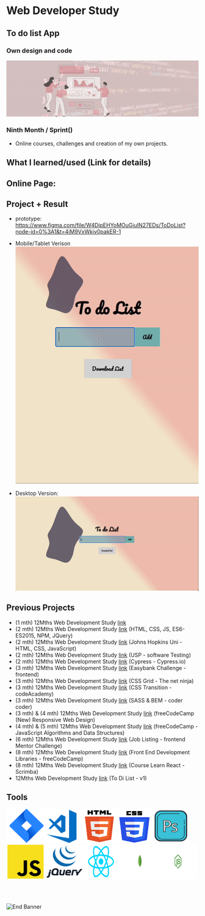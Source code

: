 # Web Developer Study

## To do list App
### Own design and code

![Begin Banner](/Documentation/top-1200x350.gif)

### Ninth  Month / Sprint() 
* Online courses, challenges and creation of my own projects.


## What I learned/used (Link for details)
  
<!-- 
* JavaScript [link](https://github.com/pittyh6/freeCodeCamp-JavaScript-algorithms-and-data-structures-4-12Mths-WebDevStudy-2022-2023/blob/master/learnedJAVASCRIPT.md)
* ES6 / ES2015 [link](https://github.com/pittyh6/freeCodeCamp-JavaScript-algorithms-and-data-structures-4-12Mths-WebDevStudy-2022-2023/blob/master/learnedES6-ES2015.md)
* JavaScript - Regular Expressions [link](https://github.com/pittyh6/freeCodeCamp-JavaScript-algorithms-and-data-structures-4-12Mths-WebDevStudy-2022-2023/blob/master/learnedRegularExpressions.md)
* JavaScript - Debugging [link](https://github.com/pittyh6/freeCodeCamp-JavaScript-algorithms-and-data-structures-4-12Mths-WebDevStudy-2022-2023/blob/master/learnedDebugging.md)
* JavaScript - Basic Data Structure [link](https://github.com/pittyh6/freeCodeCamp-JavaScript-algorithms-and-data-structures-4_5-12Mths-WebDevStudy-2022-2023/blob/master/learnedBasicDataStructure.md)
* Basic Algorithm Scripting learning [link](https://github.com/pittyh6/freeCodeCamp-JavaScript-algorithms-and-data-structures-4_5-12Mths-WebDevStudy-2022-2023/blob/master/learnedBasicAlgotiyhmScripting.md)
* Object Oriented Programming learning [link](https://github.com/pittyh6/freeCodeCamp-JavaScript-algorithms-and-data-structures-4_5-12Mths-WebDevStudy-2022-2023/blob/master/learnedObjectOrientedProgramming.md)
--->
<!-- 
* CSS [link](https://github.com/pittyh6/freeCodeCamp-responsive_web_design-3-12Mths-WebDevStudy-2022-2023/blob/master/learnedCSS.md)
* HTML [link](https://github.com/pittyh6/freeCodeCamp-responsive_web_design-3-12Mths-WebDevStudy-2022-2023/blob/master/learnedHTML.md)
* Resources [link](https://github.com/pittyh6/freeCodeCamp-responsive_web_design-3-12Mths-WebDevStudy-2022-2023/blob/master/learnedResources.md)

* Projects [link](https://github.com/pittyh6/freeCodeCamp-responsive_web_design-3-12Mths-WebDevStudy-2022-2023)
* SASS [link](https://github.com/pittyh6/freeCodeCamp-responsive_web_design-3-12Mths-WebDevStudy-2022-2023/blob/master/learnedSASS.md)
-->

<!-- ## Final projects + Result 
 * 🎯 Certification Project - Survey Form [link](https://github.com/pittyh6/freeCodeCamp-responsive_web_design-3-12Mths-WebDevStudy-2022-2023/tree/master/survey_form) 🥇 -->

## Online Page:

 ## Project + Result 
* prototype: https://www.figma.com/file/W4DjpEHYoMOuGiuIN27EDs/ToDoList?node-id=0%3A1&t=4iM9VxWkiv0pakER-1

* Mobile/Tablet Verison 
![Begin Banner](/Documentation/mobile.gif)

* Desktop Version:
![Begin Banner](/Documentation/desktop.gif)


## Previous Projects
* (1 mth) 12Mths Web Development Study [link](https://github.com/pittyh6/1-12Mths-WebDevelopmentStudy-2022-2023)
* (2 mth) 12Mths Web Development Study [link](https://github.com/pittyh6/2-12Mths-WebDevelopmentStudy-2022-2023) (HTML, CSS, JS, ES6-ES2015, NPM, JQuery)
* (2 mth) 12Mths Web Development Study [link](https://github.com/pittyh6/JohnsHopkinsUni_html-css-and-Javascript-for-Web-Developers_2-12Mths-WebDevStudy-2022-2023) (Johns Hopkins Uni - HTML, CSS, JavaScript)
* (2 mth) 12Mths Web Development Study [link](https://github.com/pittyh6/USP_Introduction-to-Software-Testing_12Mths-WebDevStudy-2022-2023) (USP - software Testing)
* (2 mth) 12Mths Web Development Study [link](https://github.com/pittyh6/cypressIo_Testing-yr-first-application-12Mths-WebDevStudy-2022-2023) (Cypress - Cypress.io)
* (3 mth) 12Mths Web Development Study [link](https://github.com/pittyh6/Easybank-Challenge_3-12Mths-WebDevStudy-2022-2023) (Easybank Challenge - frontend)
* (3 mth) 12Mths Web Development Study [link](https://github.com/pittyh6/grid-css_3-12Mths-WebDevStudy-2022-2023) (CSS Grid - The net ninja)
* (3 mth) 12Mths Web Development Study [link](https://github.com/pittyh6/CSS_transitions-3-12Mths-WebDevStudy-2022-2023) (CSS Transition - codeAcademy)
* (3 mth) 12Mths Web Development Study [link](https://github.com/pittyh6/Sass_BEM_Responsive-3-12Mths-WebDevStudy-2022-2023) (SASS & BEM - coder coder)
* (3 mth) & (4 mth) 12Mths Web Development Study [link](https://github.com/pittyh6/freeCodeCamp-responsive_web_design-3e4-12Mths-WebDevStudy-2022-2023) (freeCodeCamp (New) Responsive Web Design)
* (4 mth) & (5 mth) 12Mths Web Development Study [link](https://github.com/pittyh6/freeCodeCamp-JavaScript-algorithms-and-data-structures-4_5-12Mths-WebDevStudy-2022-2023) (freeCodeCamp - JavaScript Algorithms and Data Structures)
* (6 mth) 12Mths Web Development Study [link](https://github.com/pittyh6/job_listings_with_filtering_6-12Mths-WebDevStudy-2022-2023) (Job Listing - frontend Mentor Challenge)
* (8 mth) 12Mths Web Development Study [link](https://github.com/pittyh6/front_end_dev_libraries-8-12Mths-webDevStudy-2022-2023) (Front End Development Libraries - freeCodeCamp)
* (8 mth) 12Mths Web Development Study [link](https://github.com/pittyh6/react-scrimba-8-12Mths-webDevStudy-2022-2023) (Course Learn React - Scrimba)
* 12Mths Web Development Study [link](https://github.com/pittyh6/to_do_list-12mths-web_dev) (To Di List - v1)

<!-- 
## Management Tools
* Jira(Sprints) [link](https://github.com/pittyh6/freeCodeCamp-responsive_web_design-3-12Mths-WebDevStudy-2022-2023/tree/master/Sprint)
-->

## Tools
<img src= Documentation/jira.png  height="90" width="100" ><img src= Documentation/vscode.png  height="90" width="100"><img src= Documentation/html.png  height="90" width="90"><img src= Documentation/css.png  height="90" width="90"><img src= Documentation/photoshop.png  height="90" width="100"><img src= Documentation/js.png  height="90" width="100"><img src= Documentation/jquery.png  height="90" width="100"><img src= Documentation/react.png  height="90" width="100"><img src= Documentation/mongodb.png  height="90" width="100"><img src= Documentation/nodejs.png  height="90" width="100">


<br>
<!-- 
<p>The content belongs to <a href="...." target="_blank">....</a> </p>
<p>Do not use the files from my github account, but use the original content on the <a href="....." target="_blank">....</a> website.</p>
-->
<br>

![End Banner](/Documentation/botton-1200x350.gif)
